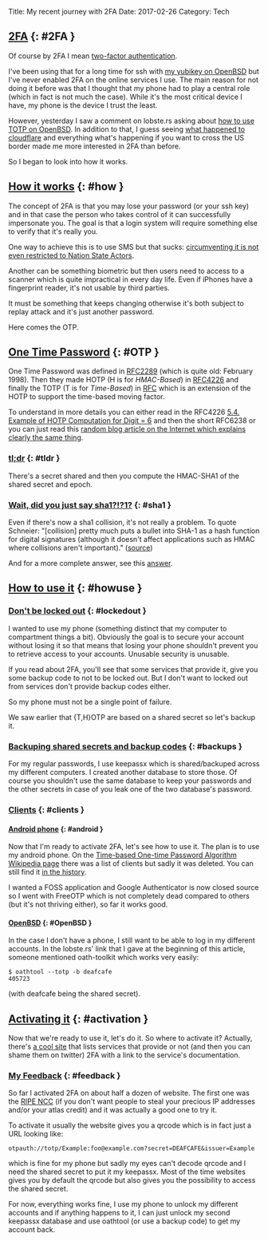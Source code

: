 Title: My recent journey with 2FA
Date: 2017-02-26
Category: Tech

## [2FA](#2FA) {: #2FA }

Of course by 2FA I mean
[two-factor authentication](https://en.wikipedia.org/wiki/Multi-factor_authentication).

I've been using that for a long time for ssh with
[my yubikey on OpenBSD](./yubikey-en.html) but I've never enabled 2FA
on the online services I use. The main reason for not doing it before was
that I thought that my phone had to play a central role (which in fact
is not much the case). While it's the most critical device I have, my
phone is the device I trust the least.

However, yesterday I saw a comment on lobste.rs asking about
[how to use TOTP on OpenBSD](https://lobste.rs/s/1cyltz/two_factor_authentication_now_available/comments/a9xvvg#c_a9xvvg).
In addition to that, I guess seeing
[what happened to cloudflare](https://blog.cloudflare.com/incident-report-on-memory-leak-caused-by-cloudflare-parser-bug/)
and everything what's happening if you want to cross the US border
made me more interested in 2FA than before.

So I began to look into how it works.

## [How it works](#how) {: #how }

The concept of 2FA is that you may lose your password (or your ssh
key) and in that case the person who takes control of it can
successfully impersonate you. The goal is that a login system will
require something else to verify that it's really you.

One way to achieve this is to use SMS but that sucks: [circumventing it
is not even restricted to Nation State Actors](http://www.baltimoresun.com/features/baltimore-insider-blog/bal-black-lives-matter-activist-deray-mckesson-s-twitter-hacked-friday-morning-20160610-story.html).

Another can be something biometric but then users need to access to a
scanner which is quite impractical in every day life. Even if iPhones
have a fingerprint reader, it's not usable by third parties.

It must be something that keeps changing otherwise it's both
subject to replay attack and it's just another password.

Here comes the OTP.

## [One Time Password](#OTP) {: #OTP }

One Time Password was defined in
[RFC2289](https://tools.ietf.org/html/rfc2289) (which is quite old:
February 1998). Then they made HOTP (H is for *HMAC-Based*) in
[RFC4226](https://tools.ietf.org/html/rfc4226) and finally the TOTP (T
is for *Time-Based*) in [RFC](https://tools.ietf.org/html/rfc6238)
which is an extension of the HOTP to support the time-based moving
factor.

To understand in more details you can either read in the RFC4226
[5.4.  Example of HOTP Computation for Digit = 6](https://tools.ietf.org/html/rfc4226#page-7)
and then the short RFC6238 or you can just read this [random blog
article on the Internet which explains clearly the same thing](https://pthree.org/2014/04/15/time-based-one-time-passwords-how-it-works/).

### [tl;dr](#tldr) {: #tldr }

There's a secret shared and then you compute the HMAC-SHA1 of the
shared secret and epoch.

### [Wait, did you just say sha1?!?1?](#sha1) {: #sha1 }

Even if there's now a sha1 collision, it's not really a problem. To
quote Schneier: "[collision] pretty much puts a bullet into
SHA-1 as a hash function for digital signatures (although it doesn't
affect applications such as HMAC where collisions aren't important)."
([source](https://www.schneier.com/blog/archives/2005/02/sha1_broken.html))

And for a more complete answer, see this
[answer](http://crypto.stackexchange.com/questions/26510/why-is-hmac-sha1-still-considered-secure).

## [How to use it](#howuse) {: #howuse }

### [Don't be locked out](#lockedout) {: #lockedout }

I wanted to use my phone (something distinct that my computer to
compartment things a bit). Obviously the goal is to secure your
account without losing it so that means that losing your phone
shouldn't prevent you to retrieve access to your accounts. Unusable
security is unusable.

If you read about 2FA, you'll see that some services that provide it,
give you some backup code to not to be locked out. But I don't want to
locked out from services don't provide backup codes either.

So my phone must not be a single point of failure.

We saw earlier that {T,H}OTP are based on a shared secret so let's
backup it.

### [Backuping shared secrets and backup codes](#backups) {: #backups }

For my regular passwords, I use keepassx which is shared/backuped across my
different computers. I created another database to store those. Of
course you shouldn't use the same database to keep your passwords and the
other secrets in case of you leak one of the two database's password.

### [Clients](#clients) {: #clients }

#### [Android phone](#android) {: #android }

Now that I'm ready to activate 2FA, let's see how to use it. The plan
is to use my android phone. On the
[Time-based One-time Password Algorithm Wikipedia page](https://en.wikipedia.org/wiki/Time-based_One-time_Password_Algorithm)
there was a list of clients but sadly it was deleted.
You can still find it
[in the history](https://en.wikipedia.org/w/index.php?title=Time-based_One-time_Password_Algorithm&oldid=724156353#Client_implementations).

I wanted a FOSS application and Google Authenticator is now closed
source so I went with FreeOTP which is not completely dead compared to
others (but it's not thriving either), so far it works good.

#### [OpenBSD](#OpenBSD) {: #OpenBSD }

In the case I don't have a phone, I still want to be able to
log in my different accounts. In the lobste.rs' link that I gave at the
beginning of this article, someone mentioned oath-toolkit which works
very easily:

    $ oathtool --totp -b deafcafe
	405723

(with deafcafe being the shared secret).

## [Activating it](#activation) {: #activation }

Now that we're ready to use it, let's do it. So where to activate
it? Actually, there's [a cool site](https://twofactorauth.org/) that
lists services that provide or not (and then you can shame them on
twitter) 2FA with a link to the service's documentation.

### [My Feedback](#feedback) {: #feedback }

So far I activated 2FA on about half a dozen of website. The first one was
the [RIPE NCC](https://www.ripe.net/) (if you don't want people to
steal your precious IP addresses and/or your atlas credit) and it was
actually a good one to try it.

To activate it usually the website gives you a qrcode which is in fact
just a URL looking like:

    otpauth://totp/Example:foo@example.com?secret=DEAFCAFE&issuer=Example

which is fine for my phone but sadly my eyes can't decode qrcode and I
need the shared secret to put it my keepassx. Most of the time
websites gives you by default the qrcode but also gives you the
possibility to access the shared secret.

For now, everything works fine, I use my phone to unlock my different
accounts and if anything happens to it, I can just unlock my second
keepassx database and use oathtool (or use a backup code) to get my
account back.
